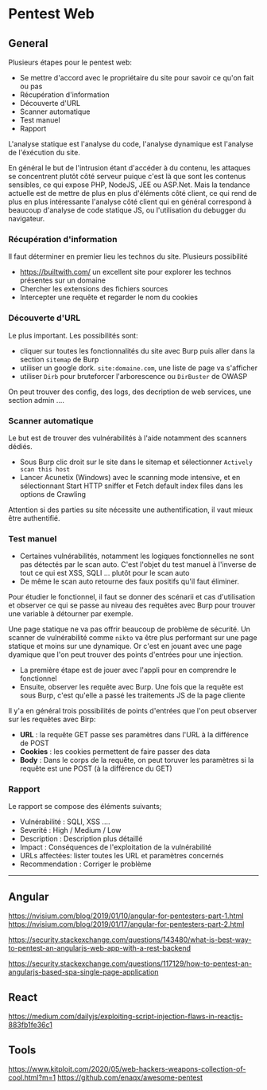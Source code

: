 # Pentest Web

## General

Plusieurs étapes pour le pentest web:
* Se mettre d'accord avec le propriétaire du site pour savoir ce qu'on fait ou pas
* Récupération d'information
* Découverte d'URL
* Scanner automatique
* Test manuel
* Rapport

L'analyse statique est l'analyse du code, l'analyse dynamique est l'analyse de l'éxécution du site.

En général le but de l'intrusion étant d'accéder à du contenu, les attaques se concentrent plutôt côté serveur puique c'est là que sont les contenus sensibles, ce qui expose PHP, NodeJS, JEE ou ASP.Net. Mais la tendance actuelle est de mettre de plus en plus d'éléments côté client, ce qui rend de plus en plus intéressante l'analyse côté client qui en général correspond à beaucoup d'analyse de code statique JS, ou l'utilisation du debugger du navigateur.

### Récupération d'information
Il faut déterminer en premier lieu les technos du site. Plusieurs possibilité
* https://builtwith.com/ un excellent site pour explorer les technos présentes sur un domaine
* Chercher les extensions des fichiers sources
* Intercepter une requête et regarder le nom du cookies

### Découverte d'URL
Le plus important. Les possibilités sont:
* cliquer sur toutes les fonctionnalités du site avec Burp puis aller dans la section `sitemap` de Burp
* utiliser un google dork. `site:domaine.com`, une liste de page va s'afficher
* utiliser `Dirb` pour bruteforcer l'arborescence ou `DirBuster` de OWASP

On peut trouver des config, des logs, des decription de web services, une section admin ....

### Scanner automatique
Le but est de trouver des vulnérabilités à l'aide notamment des scanners dédiés.
* Sous Burp clic droit sur le site dans le sitemap et sélectionner `Actively scan this host`
* Lancer Acunetix (Windows) avec le scanning mode intensive, et en sélectionnant Start HTTP sniffer et Fetch default index files dans les options de Crawling

Attention si des parties su site nécessite une authentification, il vaut mieux être authentifié.

### Test manuel
* Certaines vulnérabilités, notamment les logiques fonctionnelles ne sont pas détectés par le scan auto. C'est l'objet du test manuel à l'inverse de tout ce qui est XSS, SQLI ... plutôt pour le scan auto
* De même le scan auto retourne des faux positifs qu'il faut éliminer.

Pour étudier le fonctionnel, il faut se donner des scénarii et cas d'utilisation et observer ce qui se passe au niveau des requêtes avec Burp pour trouver une variable à détourner par exemple.

Une page statique ne va pas offrir beaucoup de problème de sécurité. Un scanner de vulnérabilité comme `nikto` va être plus performant sur une page statique et moins sur une dynamique. Or c'est en jouant avec une page dyamique que l'on peut trouver des points d'entrées pour une injection.

* La première étape est de jouer avec l'appli pour en comprendre le fonctionnel
* Ensuite, observer les requête avec Burp. Une fois que la requête est sous Burp, c'est qu'elle a passé les traitements JS de la page cliente

Il y'a en général trois possibilités de points d'entrées que l'on peut observer sur les requêtes avec Birp:
* **URL** : la requête GET passe ses paramètres dans l'URL à la différence de POST 
* **Cookies** : les cookies permettent de faire passer des data
* **Body** : Dans le corps de la requête, on peut toruver les paramètres si la requête est une POST (à la différence du GET) 

### Rapport
Le rapport se compose des éléments suivants;
* Vulnérabilité : SQLI, XSS ....
* Severité : High / Medium / Low
* Description : Description plus détaillé
* Impact : Conséquences de l'exploitation de la vulnérabilité
* URLs affectées: lister toutes les URL et paramètres concernés
* Recommendation : Corriger le problème

---

## Angular
https://nvisium.com/blog/2019/01/10/angular-for-pentesters-part-1.html
https://nvisium.com/blog/2019/01/17/angular-for-pentesters-part-2.html

https://security.stackexchange.com/questions/143480/what-is-best-way-to-pentest-an-angularjs-web-app-with-a-rest-backend

https://security.stackexchange.com/questions/117129/how-to-pentest-an-angularjs-based-spa-single-page-application

## React
https://medium.com/dailyjs/exploiting-script-injection-flaws-in-reactjs-883fb1fe36c1

## Tools
https://www.kitploit.com/2020/05/web-hackers-weapons-collection-of-cool.html?m=1
https://github.com/enaqx/awesome-pentest







